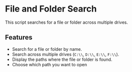 # File and Folder Search

This script searches for a file or folder across multiple drives.

## Features
- Search for a file or folder by name.
- Search across multiple drives (`C:\\`, `D:\\`, `E:\\`, `F:\\`).
- Display the paths where the file or folder is found.
- Choose which path you want to open
